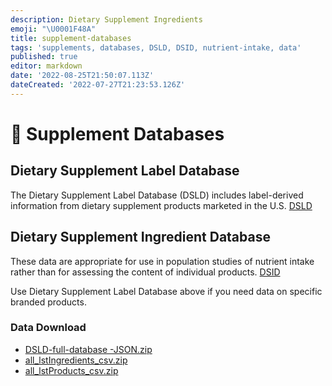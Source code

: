```yaml
---
description: Dietary Supplement Ingredients
emoji: "\U0001F48A"
title: supplement-databases
tags: 'supplements, databases, DSLD, DSID, nutrient-intake, data'
published: true
editor: markdown
date: '2022-08-25T21:50:07.113Z'
dateCreated: '2022-07-27T21:23:53.126Z'
---
```


# 💊 Supplement Databases

## Dietary Supplement Label Database

The Dietary Supplement Label Database (DSLD) includes label-derived information from dietary supplement products marketed in the U.S.
[DSLD](https://dsld.od.nih.gov/)

## Dietary Supplement Ingredient Database

These data are appropriate for use in population studies of nutrient intake rather than for assessing the content of individual products.
[DSID](https://dietarysupplementdatabase.usda.nih.gov/)

Use Dietary Supplement Label Database above if you need data on specific branded products.

### Data Download

* [DSLD-full-database -JSON.zip](https://s3.amazonaws.com/static.quantimo.do/unified-health-api/reference-databases/supplements/DSLD-full-database-JSON.zip)
* [all\_lstIngredients\_csv.zip](https://s3.amazonaws.com/static.quantimo.do/unified-health-api/reference-databases/supplements/Dietary%20Supplement%20Label%20Database/all\_lstIngredients\_csv.zip)
* [all\_lstProducts\_csv.zip](https://s3.amazonaws.com/static.quantimo.do/unified-health-api/reference-databases/supplements/Dietary%20Supplement%20Label%20Database/all\_lstProducts\_csv.zip)
